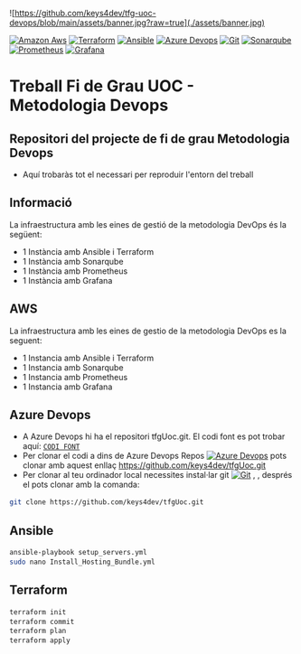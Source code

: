 ![https://github.com/keys4dev/tfg-uoc-devops/blob/main/assets/banner.jpg?raw=true](./assets/banner.jpg)

[![Amazon Aws](https://img.shields.io/badge/-Amazon%20Aws-grey?style=flat-square&logo=amazonaws)](https://aws.amazon.com/)
[![Terraform](https://img.shields.io/badge/-Terraform-grey?style=flat-square&logo=terraform)](https://www.terraform.io/) 
[![Ansible](https://img.shields.io/badge/-Ansible-grey?style=flat-square&logo=ansible)](https://www.ansible.com/)
[![Azure Devops](https://img.shields.io/badge/-Azure%20Devops-grey?style=flat-square&logo=azuredevops)](https://dev.azure.com/)
[![Git](https://img.shields.io/badge/-git-grey?style=flat-square&logo=git)](https://git-scm.com/)
[![Sonarqube](https://img.shields.io/badge/-Sonarqube-grey?style=flat-square&logo=sonarqube)](https://www.sonarsource.com/products/sonarqube/)
[![Prometheus](https://img.shields.io/badge/-Prometheus-grey?style=flat-square&logo=prometheus)](https://prometheus.io/) 
[![Grafana](https://img.shields.io/badge/-grafana-grey?style=flat-square&logo=grafana)](https://grafana.com/)



# Treball Fi de Grau UOC - Metodologia Devops
## Repositori del projecte de fi de grau Metodologia Devops
 * Aquí trobaràs tot el necessari per reproduir l'entorn del treball
 
## Informació

La infraestructura amb les eines de gestió de la metodologia DevOps és la següent:

* 1 Instància amb Ansible i Terraform
* 1 Instància amb Sonarqube
* 1 Instància amb Prometheus
* 1 Instància amb Grafana

## AWS

 La infraestructura amb les eines de gestio de la metodologia DevOps es la seguent:
 * 1 Instancia amb Ansible i Terraform
 * 1 Instancia amb Sonarqube
 * 1 Instancia amb Prometheus
 * 1 Instancia amb Grafana

## Azure Devops

* A Azure Devops hi ha el repositori tfgUoc.git. El codi font es pot trobar aquí:  [`CODI FONT`](./codi-prova)
* Per clonar el codi a dins de Azure Devops Repos [![Azure Devops](https://img.shields.io/badge/-Azure%20Devops-grey?style=flat-square&logo=azuredevops)](https://dev.azure.com/) pots clonar amb aquest enllaç https://github.com/keys4dev/tfgUoc.git
* Per clonar al teu ordinador local necessites instal·lar git [![Git](https://img.shields.io/badge/-git-grey?style=flat-square&logo=git)](https://git-scm.com/) , , després el pots clonar amb la comanda:
```bash
git clone https://github.com/keys4dev/tfgUoc.git
```

## Ansible
```bash
ansible-playbook setup_servers.yml
sudo nano Install_Hosting_Bundle.yml
```
## Terraform

```bash
terraform init
terraform commit
terraform plan
terraform apply
```

